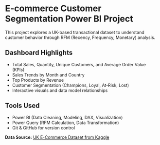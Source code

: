 # E-commerce Customer Segmentation Power BI Project

This project explores a UK-based transactional dataset to understand customer behavior through RFM (Recency, Frequency, Monetary) analysis.

##  Dashboard Highlights
- Total Sales, Quantity, Unique Customers, and Average Order Value (KPIs)
- Sales Trends by Month and Country
- Top Products by Revenue
- Customer Segmentation (Champions, Loyal, At-Risk, Lost)
- Interactive visuals and data model relationships

##  Tools Used
- Power BI (Data Cleaning, Modeling, DAX, Visualization)
- Power Query (RFM Calculation, Data Transformation)
- Git & GitHub for version control

**Data Source:** [UK E-Commerce Dataset from Kaggle](https://www.kaggle.com/datasets/carrie1/ecommerce-data)

